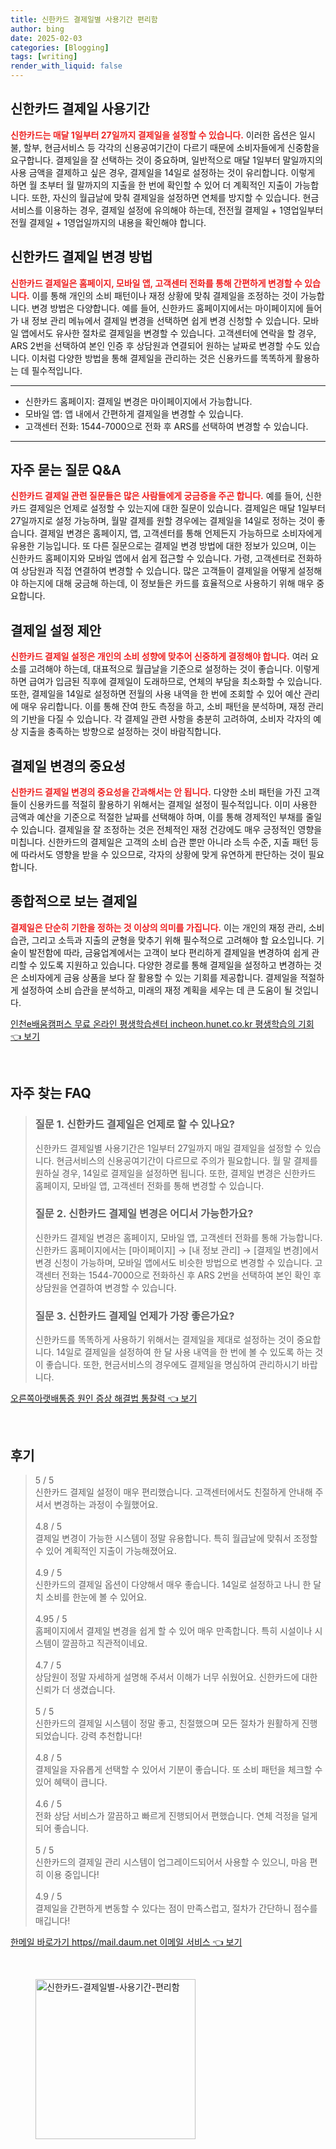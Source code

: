```yaml
---
title: 신한카드 결제일별 사용기간 편리함
author: bing
date: 2025-02-03
categories: [Blogging]
tags: [writing]
render_with_liquid: false
---
```



<h2 id='신한카드_결제일_사용기간'>신한카드 결제일 사용기간</h2>

<p><b><span style="color: #ee2323;">신한카드는 매달 1일부터 27일까지 결제일을 설정할 수 있습니다.</span></b> 이러한 옵션은 일시불, 할부, 현금서비스 등 각각의 신용공여기간이 다르기 때문에 소비자들에게 신중함을 요구합니다. 결제일을 잘 선택하는 것이 중요하며, 일반적으로 매달 1일부터 말일까지의 사용 금액을 결제하고 싶은 경우, 결제일을 14일로 설정하는 것이 유리합니다. 이렇게 하면 월 초부터 월 말까지의 지출을 한 번에 확인할 수 있어 더 계획적인 지출이 가능합니다. 또한, 자신의 월급날에 맞춰 결제일을 설정하면 연체를 방지할 수 있습니다. 현금서비스를 이용하는 경우, 결제일 설정에 유의해야 하는데, 전전월 결제일 + 1영업일부터 전월 결제일 + 1영업일까지의 내용을 확인해야 합니다.</p>

<h2 id='신한카드_결제일_변경방법'>신한카드 결제일 변경 방법</h2>

<p><b><span style="color: #ee2323;">신한카드 결제일은 홈페이지, 모바일 앱, 고객센터 전화를 통해 간편하게 변경할 수 있습니다.</span></b> 이를 통해 개인의 소비 패턴이나 재정 상황에 맞춰 결제일을 조정하는 것이 가능합니다. 변경 방법은 다양합니다. 예를 들어, 신한카드 홈페이지에서는 마이페이지에 들어가 내 정보 관리 메뉴에서 결제일 변경을 선택하면 쉽게 변경 신청할 수 있습니다. 모바일 앱에서도 유사한 절차로 결제일을 변경할 수 있습니다. 고객센터에 연락을 할 경우, ARS 2번을 선택하여 본인 인증 후 상담원과 연결되어 원하는 날짜로 변경할 수도 있습니다. 이처럼 다양한 방법을 통해 결제일을 관리하는 것은 신용카드를 똑똑하게 활용하는 데 필수적입니다.</p>

<hr />

<ul>
    <li>신한카드 홈페이지: 결제일 변경은 마이페이지에서 가능합니다.</li>
    <li>모바일 앱: 앱 내에서 간편하게 결제일을 변경할 수 있습니다.</li>
    <li>고객센터 전화: 1544-7000으로 전화 후 ARS를 선택하여 변경할 수 있습니다.</li>
</ul>

<hr />

<h2 id='자주묻는질문_QA'>자주 묻는 질문 Q&A</h2>

<p><b><span style="color: #ee2323;">신한카드 결제일 관련 질문들은 많은 사람들에게 궁금증을 주곤 합니다.</span></b> 예를 들어, 신한카드 결제일은 언제로 설정할 수 있는지에 대한 질문이 있습니다. 결제일은 매달 1일부터 27일까지로 설정 가능하며, 월말 결제를 원할 경우에는 결제일을 14일로 정하는 것이 좋습니다. 결제일 변경은 홈페이지, 앱, 고객센터를 통해 언제든지 가능하므로 소비자에게 유용한 기능입니다. 또 다른 질문으로는 결제일 변경 방법에 대한 정보가 있으며, 이는 신한카드 홈페이지와 모바일 앱에서 쉽게 접근할 수 있습니다. 가령, 고객센터로 전화하여 상담원과 직접 연결하여 변경할 수 있습니다. 많은 고객들이 결제일을 어떻게 설정해야 하는지에 대해 궁금해 하는데, 이 정보들은 카드를 효율적으로 사용하기 위해 매우 중요합니다.</p>

<h2 id='결제일_제안'>결제일 설정 제안</h2>

<p><b><span style="color: #ee2323;">신한카드 결제일 설정은 개인의 소비 성향에 맞추어 신중하게 결정해야 합니다.</span></b> 여러 요소를 고려해야 하는데, 대표적으로 월급날을 기준으로 설정하는 것이 좋습니다. 이렇게 하면 급여가 입금된 직후에 결제일이 도래하므로, 연체의 부담을 최소화할 수 있습니다. 또한, 결제일을 14일로 설정하면 전월의 사용 내역을 한 번에 조회할 수 있어 예산 관리에 매우 유리합니다. 이를 통해 잔여 한도 측정을 하고, 소비 패턴을 분석하며, 재정 관리의 기반을 다질 수 있습니다. 각 결제일 관련 사항을 충분히 고려하여, 소비자 각자의 예상 지출을 충족하는 방향으로 설정하는 것이 바람직합니다.</p>

<h2 id='결제일_변경_중요성'>결제일 변경의 중요성</h2>

<p><b><span style="color: #ee2323;">신한카드 결제일 변경의 중요성을 간과해서는 안 됩니다.</span></b> 다양한 소비 패턴을 가진 고객들이 신용카드를 적절히 활용하기 위해서는 결제일 설정이 필수적입니다. 이미 사용한 금액과 예산을 기준으로 적절한 날짜를 선택해야 하며, 이를 통해 경제적인 부채를 줄일 수 있습니다. 결제일을 잘 조정하는 것은 전체적인 재정 건강에도 매우 긍정적인 영향을 미칩니다. 신한카드의 결제일은 고객의 소비 습관 뿐만 아니라 소득 수준, 지출 패턴 등에 따라서도 영향을 받을 수 있으므로, 각자의 상황에 맞게 유연하게 판단하는 것이 필요합니다.</p>

<h2 id='종합적으로_보는_결제일'>종합적으로 보는 결제일</h2>

<p><b><span style="color: #ee2323;">결제일은 단순히 기한을 정하는 것 이상의 의미를 가집니다.</span></b> 이는 개인의 재정 관리, 소비 습관, 그리고 소득과 지출의 균형을 맞추기 위해 필수적으로 고려해야 할 요소입니다. 기술이 발전함에 따라, 금융업계에서는 고객이 보다 편리하게 결제일을 변경하여 쉽게 관리할 수 있도록 지원하고 있습니다. 다양한 경로를 통해 결제일을 설정하고 변경하는 것은 소비자에게 금융 상품을 보다 잘 활용할 수 있는 기회를 제공합니다. 결제일을 적절하게 설정하여 소비 습관을 분석하고, 미래의 재정 계획을 세우는 데 큰 도움이 될 것입니다.</p>


<p><a class="click-button" title="인천e배움캠퍼스 무료 온라인 평생학습센터 incheon.hunet.co.kr 평생학습의 기회" href="https://afficreate.github.io/posts/%EC%9D%B8%EC%B2%9Ce%EB%B0%B0%EC%9B%80%EC%BA%A0%ED%8D%BC%EC%8A%A4-%EB%AC%B4%EB%A3%8C-%EC%98%A8%EB%9D%BC%EC%9D%B8-%ED%8F%89%EC%83%9D%ED%95%99%EC%8A%B5%EC%84%BC%ED%84%B0-incheon.hunet.co.kr-%ED%8F%89%EC%83%9D%ED%95%99%EC%8A%B5%EC%9D%98-%EA%B8%B0%ED%9A%8C/" rel="dofollow">인천e배움캠퍼스 무료 온라인 평생학습센터 incheon.hunet.co.kr 평생학습의 기회 👈 보기</a></p><br>
<h2 id='자주_찾는_FAQ'>자주 찾는 FAQ</h2>
<div itemscope="" itemtype="https://schema.org/FAQPage"> 
<blockquote> 
<div itemscope="" itemprop="mainEntity" itemtype="https://schema.org/Question"> 
<h3 itemprop="name">질문 1. 신한카드 결제일은 언제로 할 수 있나요?</h3> 
<div itemscope="" itemprop="acceptedAnswer" itemtype="https://schema.org/Answer"> 
<span itemprop="text"> 
<p>신한카드 결제일별 사용기간은 1일부터 27일까지 매일 결제일을 설정할 수 있습니다. 현금서비스의 신용공여기간이 다르므로 주의가 필요합니다. 월 말 결제를 원하실 경우, 14일로 결제일을 설정하면 됩니다. 또한, 결제일 변경은 신한카드 홈페이지, 모바일 앱, 고객센터 전화를 통해 변경할 수 있습니다.</p> 
</span> 
</div> 
</div> 

<div itemscope="" itemprop="mainEntity" itemtype="https://schema.org/Question"> 
<h3 itemprop="name">질문 2. 신한카드 결제일 변경은 어디서 가능한가요?</h3> 
<div itemscope="" itemprop="acceptedAnswer" itemtype="https://schema.org/Answer"> 
<span itemprop="text"> 
<p>신한카드 결제일 변경은 홈페이지, 모바일 앱, 고객센터 전화를 통해 가능합니다. 신한카드 홈페이지에서는 [마이페이지] → [내 정보 관리] → [결제일 변경]에서 변경 신청이 가능하며, 모바일 앱에서도 비슷한 방법으로 변경할 수 있습니다. 고객센터 전화는 1544-7000으로 전화하신 후 ARS 2번을 선택하여 본인 확인 후 상담원을 연결하여 변경할 수 있습니다.</p> 
</span> 
</div> 
</div> 

<div itemscope="" itemprop="mainEntity" itemtype="https://schema.org/Question"> 
<h3 itemprop="name">질문 3. 신한카드 결제일 언제가 가장 좋은가요?</h3> 
<div itemscope="" itemprop="acceptedAnswer" itemtype="https://schema.org/Answer"> 
<span itemprop="text"> 
<p>신한카드를 똑똑하게 사용하기 위해서는 결제일을 제대로 설정하는 것이 중요합니다. 14일로 결제일을 설정하여 한 달 사용 내역을 한 번에 볼 수 있도록 하는 것이 좋습니다. 또한, 현금서비스의 경우에도 결제일을 명심하여 관리하시기 바랍니다.</p> 
</span> 
</div> 
</div> 
</blockquote> 
</div>
<p><a class="click-button" title="오른쪽아랫배통증 원인 증상 해결법 통찰력" href="https://afficreate.github.io/posts/%EC%98%A4%EB%A5%B8%EC%AA%BD%EC%95%84%EB%9E%AB%EB%B0%B0%ED%86%B5%EC%A6%9D-%EC%9B%90%EC%9D%B8-%EC%A6%9D%EC%83%81-%ED%95%B4%EA%B2%B0%EB%B2%95-%ED%86%B5%EC%B0%B0%EB%A0%A5/" rel="dofollow">오른쪽아랫배통증 원인 증상 해결법 통찰력 👈 보기</a></p><br>
<h2 id='후기'>후기</h2>
<div itemscope itemtype="https://schema.org/Product">
  <blockquote>
  <div itemprop="review" itemscope itemtype="https://schema.org/Review">
      <div itemprop="reviewRating" itemscope itemtype="https://schema.org/Rating"> <span itemprop="ratingValue">5</span> / <span itemprop="bestRating">5</span> </div>
      <span itemprop="reviewBody">신한카드 결제일 설정이 매우 편리했습니다. 고객센터에서도 친절하게 안내해 주셔서 변경하는 과정이 수월했어요. </span>
  </div>
  <br>
  <div itemprop="review" itemscope itemtype="https://schema.org/Review">
      <div itemprop="reviewRating" itemscope itemtype="https://schema.org/Rating"> <span itemprop="ratingValue">4.8</span> / <span itemprop="bestRating">5</span> </div>
      <span itemprop="reviewBody">결제일 변경이 가능한 시스템이 정말 유용합니다. 특히 월급날에 맞춰서 조정할 수 있어 계획적인 지출이 가능해졌어요. </span>
  </div>
  <br>
  <div itemprop="review" itemscope itemtype="https://schema.org/Review">
      <div itemprop="reviewRating" itemscope itemtype="https://schema.org/Rating"> <span itemprop="ratingValue">4.9</span> / <span itemprop="bestRating">5</span> </div>
      <span itemprop="reviewBody">신한카드의 결제일 옵션이 다양해서 매우 좋습니다. 14일로 설정하고 나니 한 달치 소비를 한눈에 볼 수 있어요. </span>
  </div>
  <br>
  <div itemprop="review" itemscope itemtype="https://schema.org/Review">
      <div itemprop="reviewRating" itemscope itemtype="https://schema.org/Rating"> <span itemprop="ratingValue">4.95</span> / <span itemprop="bestRating">5</span> </div>
      <span itemprop="reviewBody">홈페이지에서 결제일 변경을 쉽게 할 수 있어 매우 만족합니다. 특히 시설이나 시스템이 깔끔하고 직관적이네요. </span>
  </div>
  <br>
  <div itemprop="review" itemscope itemtype="https://schema.org/Review">
      <div itemprop="reviewRating" itemscope itemtype="https://schema.org/Rating"> <span itemprop="ratingValue">4.7</span> / <span itemprop="bestRating">5</span> </div>
      <span itemprop="reviewBody">상담원이 정말 자세하게 설명해 주셔서 이해가 너무 쉬웠어요. 신한카드에 대한 신뢰가 더 생겼습니다. </span>
  </div>
  <br>
  <div itemprop="review" itemscope itemtype="https://schema.org/Review">
      <div itemprop="reviewRating" itemscope itemtype="https://schema.org/Rating"> <span itemprop="ratingValue">5</span> / <span itemprop="bestRating">5</span> </div>
      <span itemprop="reviewBody">신한카드의 결제일 시스템이 정말 좋고, 친절했으며 모든 절차가 원활하게 진행되었습니다. 강력 추천합니다! </span>
  </div>
  <br>
  <div itemprop="review" itemscope itemtype="https://schema.org/Review">
      <div itemprop="reviewRating" itemscope itemtype="https://schema.org/Rating"> <span itemprop="ratingValue">4.8</span> / <span itemprop="bestRating">5</span> </div>
      <span itemprop="reviewBody">결제일을 자유롭게 선택할 수 있어서 기분이 좋습니다. 또 소비 패턴을 체크할 수 있어 혜택이 큽니다. </span>
  </div>
  <br>
  <div itemprop="review" itemscope itemtype="https://schema.org/Review">
      <div itemprop="reviewRating" itemscope itemtype="https://schema.org/Rating"> <span itemprop="ratingValue">4.6</span> / <span itemprop="bestRating">5</span> </div>
      <span itemprop="reviewBody">전화 상담 서비스가 깔끔하고 빠르게 진행되어서 편했습니다. 연체 걱정을 덜게 되어 좋습니다.</span>
  </div>
  <br>
  <div itemprop="review" itemscope itemtype="https://schema.org/Review">
      <div itemprop="reviewRating" itemscope itemtype="https://schema.org/Rating"> <span itemprop="ratingValue">5</span> / <span itemprop="bestRating">5</span> </div>
      <span itemprop="reviewBody">신한카드의 결제일 관리 시스템이 업그레이드되어서 사용할 수 있으니, 마음 편히 이용 중입니다!</span>
  </div>
  <br>
  <div itemprop="review" itemscope itemtype="https://schema.org/Review">
      <div itemprop="reviewRating" itemscope itemtype="https://schema.org/Rating"> <span itemprop="ratingValue">4.9</span> / <span itemprop="bestRating">5</span> </div>
      <span itemprop="reviewBody">결제일을 간편하게 변동할 수 있다는 점이 만족스럽고, 절차가 간단하니 점수를 매깁니다!</span>
  </div>
  </blockquote>
</div>
<p><a class="click-button" title="한메일 바로가기 https//mail.daum.net 이메일 서비스" href="https://afficreate.github.io/posts/%ED%95%9C%EB%A9%94%EC%9D%BC-%EB%B0%94%EB%A1%9C%EA%B0%80%EA%B8%B0-httpsmail.daum.net-%EC%9D%B4%EB%A9%94%EC%9D%BC-%EC%84%9C%EB%B9%84%EC%8A%A4/" rel="dofollow">한메일 바로가기 https//mail.daum.net 이메일 서비스 👈 보기</a></p><br>
<figure class="image"><img src="https://afficreate.github.io/assets/img/thumbnail/신한카드-결제일별-사용기간-편리함.webp" alt="신한카드-결제일별-사용기간-편리함" width="256" height="256"></figure>